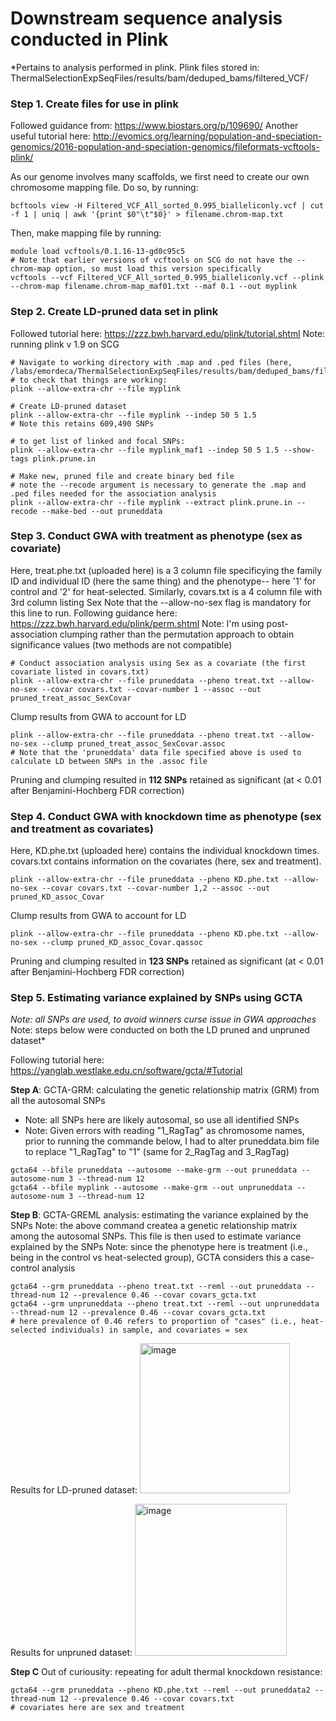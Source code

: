 # Downstream sequence analysis conducted in Plink
*Pertains to analysis performed in plink.
Plink files stored in: ThermalSelectionExpSeqFiles/results/bam/deduped_bams/filtered_VCF/


### Step 1. Create files for use in plink 
Followed guidance from: https://www.biostars.org/p/109690/ 
Another useful tutorial here: http://evomics.org/learning/population-and-speciation-genomics/2016-population-and-speciation-genomics/fileformats-vcftools-plink/

As our genome involves many scaffolds, we first need to create our own chromosome mapping file. Do so, by running:
```
bcftools view -H Filtered_VCF_All_sorted_0.995_bialleliconly.vcf | cut -f 1 | uniq | awk '{print $0"\t"$0}' > filename.chrom-map.txt
```
Then, make mapping file by running:
```
module load vcftools/0.1.16-13-gd0c95c5
# Note that earlier versions of vcftools on SCG do not have the --chrom-map option, so must load this version specifically
vcftools --vcf Filtered_VCF_All_sorted_0.995_bialleliconly.vcf --plink --chrom-map filename.chrom-map_maf01.txt --maf 0.1 --out myplink
```

### Step 2. Create LD-pruned data set in plink 
Followed tutorial here: https://zzz.bwh.harvard.edu/plink/tutorial.shtml
Note: running plink v 1.9 on SCG 

```
# Navigate to working directory with .map and .ped files (here, /labs/emordeca/ThermalSelectionExpSeqFiles/results/bam/deduped_bams/filtered_VCF)
# to check that things are working:
plink --allow-extra-chr --file myplink

# Create LD-pruned dataset
plink --allow-extra-chr --file myplink --indep 50 5 1.5
# Note this retains 609,490 SNPs

# to get list of linked and focal SNPs:
plink --allow-extra-chr --file myplink_maf1 --indep 50 5 1.5 --show-tags plink.prune.in

# Make new, pruned file and create binary bed file
# note the --recode argument is necessary to generate the .map and .ped files needed for the association analysis
plink --allow-extra-chr --file myplink --extract plink.prune.in --recode --make-bed --out pruneddata
```

### Step 3. Conduct GWA with treatment as phenotype (sex as covariate)
Here, treat.phe.txt (uploaded here) is a 3 column file specificying the family ID and individual ID (here the same thing) and the phenotype-- here '1' for control and '2' for heat-selected. Similarly, covars.txt is a 4 column file with 3rd column listing Sex
Note that the --allow-no-sex flag is mandatory for this line to run.
Following guidance here: https://zzz.bwh.harvard.edu/plink/perm.shtml
Note: I'm using post-association clumping rather than the permutation approach to obtain significance values (two methods are not compatible)

```
# Conduct association analysis using Sex as a covariate (the first covariate listed in covars.txt)
plink --allow-extra-chr --file pruneddata --pheno treat.txt --allow-no-sex --covar covars.txt --covar-number 1 --assoc --out pruned_treat_assoc_SexCovar
```

Clump results from GWA to account for LD
```
plink --allow-extra-chr --file pruneddata --pheno treat.txt --allow-no-sex --clump pruned_treat_assoc_SexCovar.assoc
# Note that the 'pruneddata' data file specified above is used to calculate LD between SNPs in the .assoc file
```

Pruning and clumping resulted in **112 SNPs** retained as significant (at < 0.01 after Benjamini-Hochberg FDR correction)

### Step 4. Conduct GWA with knockdown time as phenotype (sex and treatment as covariates)
Here, KD.phe.txt (uploaded here) contains the individual knockdown times. covars.txt contains information on the covariates (here, sex and treatment).

```
plink --allow-extra-chr --file pruneddata --pheno KD.phe.txt --allow-no-sex --covar covars.txt --covar-number 1,2 --assoc --out pruned_KD_assoc_Covar

```

Clump results from GWA to account for LD
```
plink --allow-extra-chr --file pruneddata --pheno KD.phe.txt --allow-no-sex --clump pruned_KD_assoc_Covar.qassoc
```
Pruning and clumping resulted in **123 SNPs** retained as significant (at < 0.01 after Benjamini-Hochberg FDR correction)

### Step 5. Estimating variance explained by SNPs using GCTA
*Note: all SNPs are used, to avoid winners curse issue in GWA approaches*
Note: steps below were conducted on both the LD pruned and unpruned dataset*

Following tutorial here: https://yanglab.westlake.edu.cn/software/gcta/#Tutorial

**Step A**: GCTA-GRM: calculating the genetic relationship matrix (GRM) from all the autosomal SNPs
- Note: all SNPs here are likely autosomal, so use all identified SNPs  
- Note: Given errors with reading "1_RagTag" as chromosome names, prior to running the commande below, I had to alter pruneddata.bim file to replace "1_RagTag" to "1" (same for 2_RagTag and 3_RagTag)
```
gcta64 --bfile pruneddata --autosome --make-grm --out pruneddata --autosome-num 3 --thread-num 12
gcta64 --bfile myplink --autosome --make-grm --out unpruneddata --autosome-num 3 --thread-num 12
```

**Step B**: GCTA-GREML analysis: estimating the variance explained by the SNPs
Note: the above command createa a genetic relationship matrix among the autosomal SNPs. This file is then used to estimate variance explained by the SNPs
Note: since the phenotype here is treatment (i.e., being in the control vs heat-selected group), GCTA considers this a case-control analysis 
```
gcta64 --grm pruneddata --pheno treat.txt --reml --out pruneddata --thread-num 12 --prevalence 0.46 --covar covars_gcta.txt
gcta64 --grm unpruneddata --pheno treat.txt --reml --out unpruneddata --thread-num 12 --prevalence 0.46 --covar covars_gcta.txt
# here prevalence of 0.46 refers to proportion of "cases" (i.e., heat-selected individuals) in sample, and covariates = sex
```

Results for LD-pruned dataset: 
<img width="240" alt="image" src="https://github.com/lcouper/MosquitoThermalSelection/assets/10873177/fdf6ac92-35d5-4ac2-8b0d-9c80d5aca4d9">

Results for unpruned dataset:
<img width="243" alt="image" src="https://github.com/lcouper/MosquitoThermalSelection/assets/10873177/0b72fb93-8404-480f-95e7-6c0692fce5d6">


**Step C** Out of curiousity: repeating for adult thermal knockdown resistance:
```
gcta64 --grm pruneddata --pheno KD.phe.txt --reml --out pruneddata2 --thread-num 12 --prevalence 0.46 --covar covars.txt
# covariates here are sex and treatment
```


